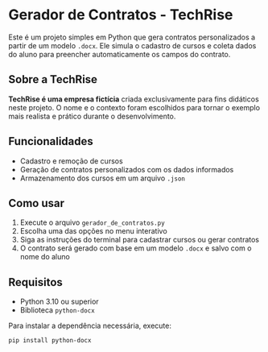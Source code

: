 # Gerador de Contratos - TechRise

Este é um projeto simples em Python que gera contratos personalizados a partir de um modelo `.docx`. Ele simula o cadastro de cursos e coleta dados do aluno para preencher automaticamente os campos do contrato.

## Sobre a TechRise

**TechRise é uma empresa fictícia** criada exclusivamente para fins didáticos neste projeto. O nome e o contexto foram escolhidos para tornar o exemplo mais realista e prático durante o desenvolvimento.

## Funcionalidades

- Cadastro e remoção de cursos
- Geração de contratos personalizados com os dados informados
- Armazenamento dos cursos em um arquivo `.json`

## Como usar

1. Execute o arquivo `gerador_de_contratos.py`
2. Escolha uma das opções no menu interativo
3. Siga as instruções do terminal para cadastrar cursos ou gerar contratos
4. O contrato será gerado com base em um modelo `.docx` e salvo com o nome do aluno

## Requisitos

- Python 3.10 ou superior
- Biblioteca `python-docx`

Para instalar a dependência necessária, execute:

```bash
pip install python-docx
